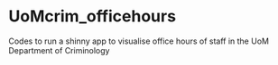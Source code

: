 # UoMcrim_officehours
Codes to run a shinny app to visualise office hours of staff in the UoM Department of Criminology
